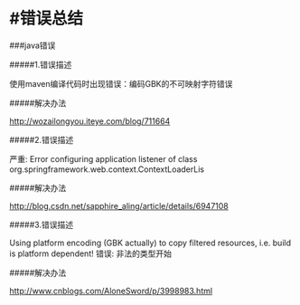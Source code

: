 #错误总结
===============================================

###java错误

#####1.错误描述

使用maven编译代码时出现错误：编码GBK的不可映射字符错误

#####解决办法

http://wozailongyou.iteye.com/blog/711664

#####2.错误描述

 严重: Error configuring application listener of class org.springframework.web.context.ContextLoaderLis

#####解决办法

http://blog.csdn.net/sapphire_aling/article/details/6947108

#####3.错误描述

Using platform encoding (GBK actually) to copy filtered resources, i.e. build is platform dependent!
错误: 非法的类型开始

#####解决办法

http://www.cnblogs.com/AloneSword/p/3998983.html
